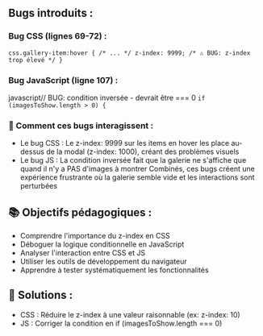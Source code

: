 ## Bugs introduits :

### Bug CSS (lignes 69-72) :

`css.gallery-item:hover {
    /* ... */
    z-index: 9999; /* ⚠️ BUG: z-index trop élevé */
}`

### Bug JavaScript (ligne 107) :

javascript// BUG: condition inversée - devrait être === 0
`if (imagesToShow.length > 0) {`

### 🎯 Comment ces bugs interagissent :

- Le bug CSS : Le z-index: 9999 sur les items en hover les place au-dessus de la modal (z-index: 1000), créant des problèmes visuels
- Le bug JS : La condition inversée fait que la galerie ne s'affiche que quand il n'y a PAS d'images à montrer
Combinés, ces bugs créent une expérience frustrante où la galerie semble vide et les interactions sont perturbées

## 📚 Objectifs pédagogiques :

- Comprendre l'importance du z-index en CSS
- Déboguer la logique conditionnelle en JavaScript
- Analyser l'interaction entre CSS et JS
- Utiliser les outils de développement du navigateur
- Apprendre à tester systématiquement les fonctionnalités

## 🔧 Solutions :

* CSS : Réduire le z-index à une valeur raisonnable (ex: z-index: 10)
* JS : Corriger la condition en if (imagesToShow.length === 0)